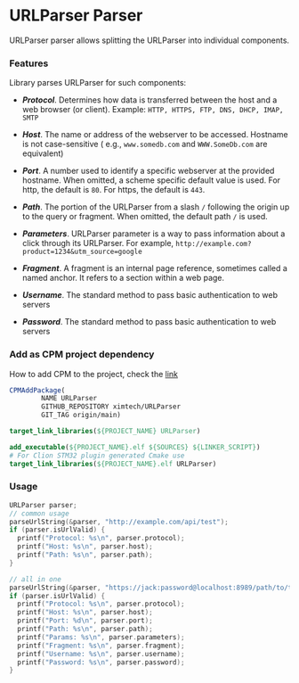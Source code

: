 # URLParser Parser

URLParser parser allows splitting the URLParser into individual components.

### Features

Library parses URLParser for such components:

- ***Protocol***. Determines how data is transferred between the host and a web browser (or client).
  Example: `HTTP, HTTPS, FTP, DNS, DHCP, IMAP, SMTP`

- ***Host***. The name or address of the webserver to be accessed. Hostname is not case-sensitive (
  e.g., `www.somedb.com`
  and `WWW.SomeDb.com` are equivalent)

- ***Port***. A number used to identify a specific webserver at the provided hostname. When omitted, a scheme specific
  default value is used. For http, the default is `80`. For https, the default is `443`.

- ***Path***. The portion of the URLParser from a slash `/` following the origin up to the query or fragment. When
  omitted, the default path `/` is used.

- ***Parameters***. URLParser parameter is a way to pass information about a click through its URLParser. For
  example, `http://example.com?product=1234&utm_source=google`

- ***Fragment***. A fragment is an internal page reference, sometimes called a named anchor. It refers to a section
  within a web page.

- ***Username***. The standard method to pass basic authentication to web servers

- ***Password***. The standard method to pass basic authentication to web servers

### Add as CPM project dependency

How to add CPM to the project, check the [link](https://github.com/cpm-cmake/CPM.cmake)

```cmake
CPMAddPackage(
        NAME URLParser
        GITHUB_REPOSITORY ximtech/URLParser
        GIT_TAG origin/main)

target_link_libraries(${PROJECT_NAME} URLParser)
```

```cmake
add_executable(${PROJECT_NAME}.elf ${SOURCES} ${LINKER_SCRIPT})
# For Clion STM32 plugin generated Cmake use 
target_link_libraries(${PROJECT_NAME}.elf URLParser)
```

### Usage

```c
URLParser parser;
// common usage
parseUrlString(&parser, "http://example.com/api/test");
if (parser.isUrlValid) {
  printf("Protocol: %s\n", parser.protocol);
  printf("Host: %s\n", parser.host);
  printf("Path: %s\n", parser.path);
}

// all in one
parseUrlString(&parser, "https://jack:password@localhost:8989/path/to/test?query=yes&q=jack#fragment1");
if (parser.isUrlValid) {
  printf("Protocol: %s\n", parser.protocol);
  printf("Host: %s\n", parser.host);
  printf("Port: %d\n", parser.port);
  printf("Path: %s\n", parser.path);
  printf("Params: %s\n", parser.parameters);
  printf("Fragment: %s\n", parser.fragment);
  printf("Username: %s\n", parser.username);
  printf("Password: %s\n", parser.password);
}
```